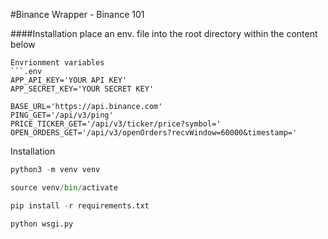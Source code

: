 #Binance Wrapper - Binance 101

####Installation
place an env. file into the root directory within the content below

```
Envrionment variables
```.env
APP_API_KEY='YOUR API KEY'
APP_SECRET_KEY='YOUR SECRET KEY'

BASE_URL='https://api.binance.com'
PING_GET='/api/v3/ping'
PRICE_TICKER_GET='/api/v3/ticker/price?symbol='
OPEN_ORDERS_GET='/api/v3/openOrders?recvWindow=60000&timestamp='
```

Installation
```python
python3 -m venv venv

source venv/bin/activate

pip install -r requirements.txt

python wsgi.py


